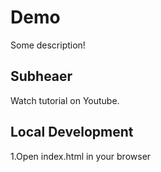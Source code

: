 # Demo


Some description!

## Subheaer

Watch tutorial on Youtube.

## Local Development

1.Open index.html in your browser